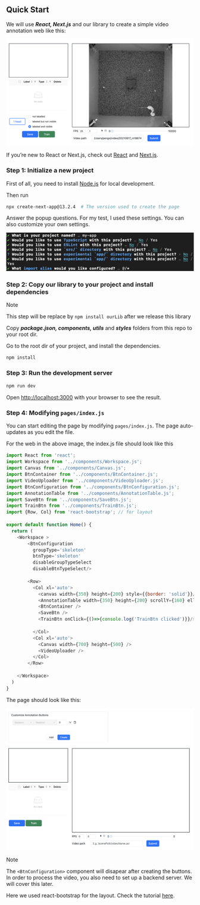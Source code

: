 

## Quick Start

We will use ***React, Next.js*** and our library to create a simple video annotation web like this:

![web_page.png](/public/web_page.png)


If you’re new to React or Next.js, check out [React](https://react.dev/learn) and [Next.js](https://nextjs.org/learn/foundations/about-nextjs).



### Step 1: Initialize a new project

First of all, you need to install [Node.js](https://nodejs.org/en/) for local development.

Then run
```bash
npx create-next-app@13.2.4  # The version used to create the page
```

Answer the popup questions. For my test, I used these settings. You can also customize your own settings.

![nextjs_settings.png](/public/nextjs_settings.png)


### Step 2: Copy our library to your project and install dependencies

> [!NOTE]
> This step will be replace by `npm install ourLib` after we release this library

Copy ***package.json, components, utils*** and ***styles*** folders from this repo to your root dir.

Go to the root dir of your project, and install the dependencies.
```bash
npm install
```

### Step 3: Run the development server

```bash
npm run dev
```

Open [http://localhost:3000](http://localhost:3000) with your browser to see the result.


### Step 4: Modifying `pages/index.js` 
You can start editing the page by modifying `pages/index.js`. The page auto-updates as you edit the file.

For the web in the above image, the index.js file should look like this

```javascript
import React from 'react';
import Workspace from '../components/Workspace.js';
import Canvas from '../components/Canvas.js';
import BtnContainer from '../components/BtnContainer.js';
import VideoUploader from '../components/VideoUploader.js';
import BtnConfiguration from '../components/BtnConfiguration.js';
import AnnotationTable from '../components/AnnotationTable.js';
import SaveBtn from '../components/SaveBtn.js';
import TrainBtn from '../components/TrainBtn.js';
import {Row, Col} from 'react-bootstrap'; // for layout

export default function Home() {
  return (
    <Workspace >
        <BtnConfiguration 
          groupType='skeleton' 
          btnType='skeleton'
          disableGroupTypeSelect
          disableBtnTypeSelect/>
        
        <Row>
          <Col xl='auto'>
            <canvas width={350} height={200} style={{border: 'solid'}}/>
            <AnnotationTable width={350} height={200} scrollY={160} ellipsis />
            <BtnContainer />
            <SaveBtn />
            <TrainBtn onClick={()=>{console.log('TrainBtn clicked')}}/>
            
          </Col>
          <Col xl='auto'>
            <Canvas width={700} height={500} />
            <VideoUploader />
          </Col>
        </Row>

    </Workspace>
  )
}
```
The page should look like this:

![init_page.png](/public/init_page.png)

> [!NOTE]
> The `<BtnConfiguration>` component will disapear after creating the buttons.
> In order to process the video, you also need to set up a backend server. We will cover this later.

Here we used react-bootstrap for the layout. Check the tutorial [here](https://react-bootstrap.netlify.app/docs/layout/grid/#auto-layout-columns).


